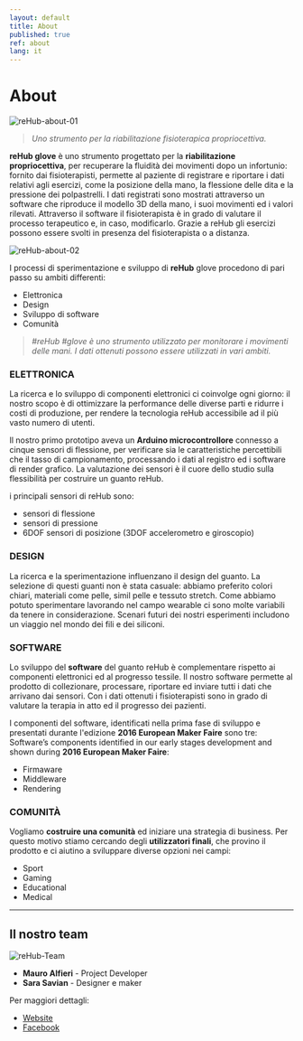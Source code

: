 ```yaml
---
layout: default
title: About
published: true
ref: about
lang: it
---
```


# About

<img src="https://opencarecc.github.io/rehub/assets/RH-post-img-application-02.jpg" alt="reHub-about-01">

<blockquote><i>Uno strumento per la riabilitazione fisioterapica propriocettiva.</i></blockquote>

<b>reHub glove</b> è uno strumento progettato per la <b>riabilitazione propriocettiva</b>, per recuperare la fluidità dei movimenti dopo un infortunio: fornito dai fisioterapisti, permette al paziente di registrare e riportare i dati relativi agli esercizi, come la posizione della mano, la flessione delle dita e la pressione dei polpastrelli.
I dati registrati sono mostrati attraverso un software che riproduce il modello 3D della mano, i suoi movimenti ed i valori rilevati. Attraverso il software il fisioterapista è in grado di valutare il processo terapeutico e, in caso, modificarlo. Grazie a reHub gli esercizi possono essere svolti in presenza del fisioterapista o a distanza.

<img src="https://opencarecc.github.io/rehub/assets/RH-about-img-01.jpg" alt="reHub-about-02">

I processi di sperimentazione e sviluppo di <b>reHub</b> glove procedono di pari passo su ambiti differenti:

* Elettronica
* Design
* Sviluppo di software
* Comunità

<blockquote><i>#reHub #glove è uno strumento utilizzato per monitorare i movimenti delle mani. I dati ottenuti possono essere utilizzati in vari ambiti.</i></blockquote>

### ELETTRONICA

La ricerca e lo sviluppo di componenti elettronici ci coinvolge ogni giorno: il nostro scopo è di ottimizzare la performance delle diverse parti e ridurre i costi di produzione, per rendere la tecnologia reHub accessibile ad il più vasto numero di utenti.

Il nostro primo prototipo aveva un <b>Arduino microcontrollore</b> connesso a cinque sensori di flessione, per verificare sia le caratteristiche percettibili che il tasso di campionamento, processando i dati al registro ed i software di render grafico. La valutazione dei sensori è il cuore dello studio sulla flessibilità per costruire un guanto reHub.

i principali sensori di reHub sono:

* sensori di flessione
* sensori di pressione
* 6DOF sensori di posizione (3DOF accelerometro e giroscopio)

### DESIGN

La ricerca e la sperimentazione influenzano il design del guanto. La selezione di questi guanti non è stata casuale: abbiamo preferito colori chiari, materiali come pelle, simil pelle e tessuto stretch.
Come abbiamo potuto sperimentare lavorando nel campo wearable ci sono molte variabili da tenere in considerazione. Scenari futuri dei nostri esperimenti includono un viaggio nel mondo dei fili e dei siliconi.

### SOFTWARE

Lo sviluppo del <b>software</b> del guanto reHub è complementare rispetto ai componenti elettronici ed al progresso tessile. Il nostro software permette al prodotto di collezionare, processare, riportare ed inviare tutti i dati che arrivano dai sensori. Con i dati ottenuti i fisioterapisti sono in grado di valutare la terapia in atto ed il progresso dei pazienti.

I componenti del software, identificati nella prima fase di sviluppo e presentati durante l'edizione <b>2016 European Maker Faire</b> sono tre: Software’s components identified in our early stages development and shown during <b>2016 European Maker Faire</b>:

* Firmaware
* Middleware
* Rendering

### COMUNITÀ

Vogliamo <b>costruire una comunità</b> ed iniziare una strategia di business. Per questo motivo stiamo cercando degli <b>utilizzatori finali</b>, che provino il prodotto e ci aiutino a sviluppare diverse opzioni nei campi:

* Sport
* Gaming
* Educational
* Medical  

***

## Il nostro team

<img src="https://opencarecc.github.io/rehub/assets/RH-post-img-kick-off-02.jpg" alt="reHub-Team">

* <b>Mauro Alfieri</b> - Project Developer
* <b>Sara Savian</b> - Designer e maker

Per maggiori dettagli:

* [Website](http://www.rehub.pro/)
* [Facebook](https://www.facebook.com/rehubglove/)

